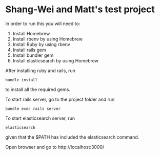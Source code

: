 # Shang-Wei and Matt's test project

In order to run this you will need to:
1. Install Homebrew
2. Install rbenv by using Homebrew
3. Install Ruby by using rbenv
4. Install rails gem
5. Install bundler gem
6. Install elasticsearch by using Homebrew

After installing ruby and rails, run 
```
bundle install
```
to install all the required gems.

To start rails server, go to the project folder and run
```
bundle exec rails server
```

To start elasticsearch server, run
```
elasticsearch
```
given that the $PATH has included the elasticsearch command.

Open browser and go to http://localhost:3000/


